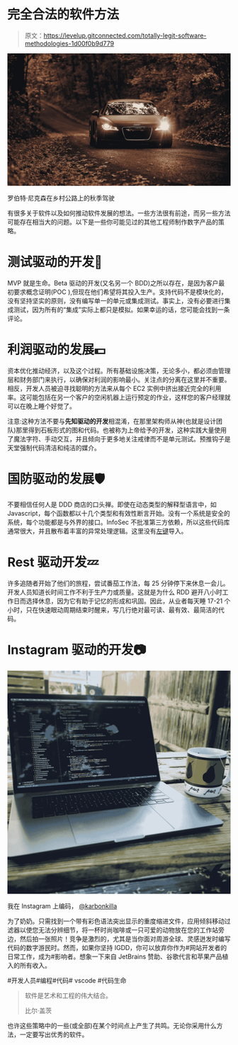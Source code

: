 # 完全合法的软件方法

> 原文：<https://levelup.gitconnected.com/totally-legit-software-methodologies-1d00f0b9d779>

![](img/e0f7318a2990b2ddefda2b037e0033e3.png)

罗伯特·尼克森在乡村公路上的秋季驾驶

有很多关于软件以及如何推动软件发展的想法。一些方法很有前途，而另一些方法可能存在相当大的问题。以下是一些你可能见过的其他工程师制作数字产品的策略。

# 测试驱动的开发🐤

MVP 就是生命。Beta 驱动的开发(又名另一个 BDD)之所以存在，是因为客户最初要求概念证明(POC ),但现在他们希望将其投入生产。支持代码不是模块化的，没有坚持坚实的原则，没有编写单一的单元或集成测试。事实上，没有必要进行集成测试，因为所有的“集成”实际上都只是模拟。如果幸运的话，您可能会找到一条评论。

# 利润驱动的发展💵

资本优化推动经济，以及这个过程。所有基础设施决策，无论多小，都必须由管理层和财务部门来执行，以确保对利润的影响最小。关注点的分离在这里并不重要。相反，开发人员被迫寻找聪明的方法来从每个 EC2 实例中挤出接近完全的利用率。这可能包括在另一个客户的空闲机器上运行预定的作业，这样您的客户经理就可以在晚上睡个好觉了。

注意:这种方法不要与**先知驱动的开发**相混淆，在那里架构师从神(也就是设计团队)那里得到石板形式的图和代码。也被称为上帝给予的开发，这种实践大量使用了魔法字符、手动交互，并且倾向于更多地关注戒律而不是单元测试。预推钩子是天堂强制代码清洁和纯洁的媒介。

# 国防驱动的发展🛡️

不要相信任何人是 DDD 商店的口头禅。即使在动态类型的解释型语言中，如 Javascript，每个函数都以十几个类型和有效性断言开始。没有一个系统是安全的系统，每个功能都是与外界的接口。InfoSec 不批准第三方依赖，所以这些代码库通常很大，并且散布着丰富的异常处理逻辑。这里没有[左键](https://www.davidhaney.io/npm-left-pad-have-we-forgotten-how-to-program/)导入。

# Rest 驱动开发💤

许多追随者开始了他们的旅程，尝试番茄工作法，每 25 分钟停下来休息一会儿。开发人员知道长时间工作不利于生产力或质量。这就是为什么 RDD 避开八小时工作日而选择休息，因为它有助于记忆的形成和巩固。因此，从业者每天睡 17-21 个小时，只在快速眼动周期结束时醒来，写几行绝对最可读、最有效、最简洁的代码。

# Instagram 驱动的开发📷

![](img/a8d8e4ba6d969f0d8c6c2b50283e61d3.png)

我在 Instagram 上编码， [@karbonkilla](https://www.instagram.com/p/BjK7vwGAe_O/?utm_source=ig_web_copy_link)

为了奶奶。只需找到一个带有彩色语法突出显示的重度缩进文件，应用倾斜移动过滤器以使您无法分辨细节，将一杯时尚咖啡或一只可爱的动物放在您的工作站旁边，然后拍一张照片！竞争是激烈的，尤其是当你面对周游全球、灵感迸发时编写代码的数字游民时。然而，如果你坚持 IGDD，你可以放弃你作为#网站开发者的日常工作，成为#影响者。想象一下来自 JetBrains 赞助、谷歌代言和苹果产品植入的所有收入。

#开发人员#编程#代码# vscode #代码生命

> 软件是艺术和工程的伟大结合。
> 
> 比尔·盖茨

也许这些策略中的一些(或全部)在某个时间点上产生了共鸣。无论你采用什么方法，一定要写出优秀的软件。